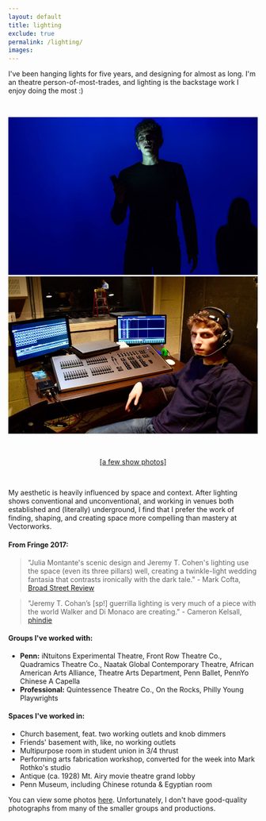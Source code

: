 ```yaml
---
layout: default
title: lighting
exclude: true
permalink: /lighting/
images:
---
```


I've been hanging lights for five years, and designing for almost as long. I'm an theatre person-of-most-trades, and lighting is the backstage work I enjoy doing the most :)

&nbsp;  

<div class="image-right"><img src="/images/metwo.jpg" alt="me" /></div>
<div class="image-right"><img src="/images/methree.jpg" alt="me" /></div>

&nbsp;  

<div align='center'><a href='https://drive.google.com/drive/folders/1Xw33-MLkEppqCXpf2IMGj14assHkycLa?usp=sharing'>[a few show photos]</a></div>

&nbsp;  

My aesthetic is heavily influenced by space and context. After lighting shows conventional and unconventional, and working in venues both established and (literally) underground, I find that I prefer the work of finding, shaping, and creating space more compelling than mastery at Vectorworks.

#### From Fringe 2017:

> "Julia Montante's scenic design and Jeremy T. Cohen's lighting use the space (even its three pillars) well, creating a twinkle-light wedding fantasia that contrasts ironically with the dark tale." - Mark Cofta, [Broad Street Review](http://www.broadstreetreview.com/theater/philly-fringe-2017-on-the-rocks-the-grooms-a-fag)

> "Jeremy T. Cohan’s [sp!] guerrilla lighting is very much of a piece with the world Walker and Di Monaco are creating." - Cameron Kelsall, [phindie](http://phindie.com/15897-the-grooms-a-fag-the-brides-a-cunt-on-the-rocks-2017-fringe-review/)


#### Groups I've worked with:

* **Penn:** iNtuitons Experimental Theatre, Front Row Theatre Co., Quadramics Theatre Co., Naatak Global Contemporary Theatre, African American Arts Alliance, Theatre Arts Department, Penn Ballet, PennYo Chinese A Capella
* **Professional:** Quintessence Theatre Co., On the Rocks, Philly Young Playwrights

#### Spaces I've worked in:

* Church basement, feat. two working outlets and knob dimmers
* Friends' basement with, like, no working outlets
* Multipurpose room in student union in 3/4 thrust
* Performing arts fabrication workshop, converted for the week into Mark Rothko's studio
* Antique (ca. 1928) Mt. Airy movie theatre grand lobby
* Penn Museum, including Chinese rotunda & Egyptian room

You can view some photos [here](). Unfortunately, I don't have good-quality photographs from many of the smaller groups and productions.
